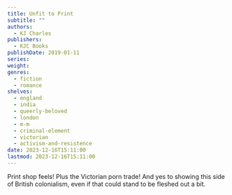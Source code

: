 ```yaml
---
title: Unfit to Print
subtitle: ""
authors:
  - KJ Charles
publishers:
  - KJC Books
publishDate: 2019-01-11
series: 
weight: 
genres:
  - fiction
  - romance
shelves:
  - england
  - india
  - queerly-beloved
  - london
  - m-m
  - criminal-element
  - victorian
  - activism-and-resistence
date: 2023-12-16T15:11:00
lastmod: 2023-12-16T15:11:00
---
```

Print shop feels! Plus the Victorian porn trade! And yes to showing this side of British colonialism, even if that could stand to be fleshed out a bit. 